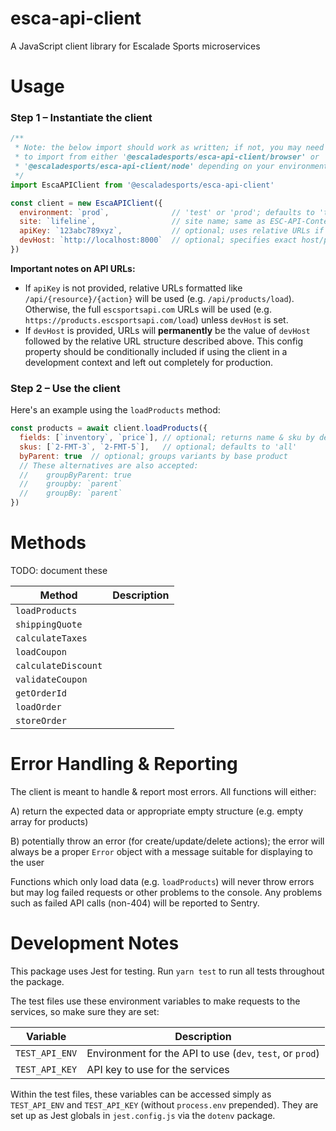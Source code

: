 # esca-api-client
A JavaScript client library for Escalade Sports microservices

# Usage

### Step 1 – Instantiate the client
```javascript
/**
 * Note: the below import should work as written; if not, you may need
 * to import from either '@escaladesports/esca-api-client/browser' or
 * '@escaladesports/esca-api-client/node' depending on your environment
 */
import EscaAPIClient from '@escaladesports/esca-api-client'

const client = new EscaAPIClient({
  environment: `prod`,              // 'test' or 'prod'; defaults to 'test'
  site: `lifeline`,                 // site name; same as ESC-API-Context header
  apiKey: `123abc789xyz`,           // optional; uses relative URLs if not given
  devHost: `http://localhost:8000`  // optional; specifies exact host/port in dev
})
```
**Important notes on API URLs:**  
- If `apiKey` is not provided, relative URLs formatted like `/api/{resource}/{action}` will be used (e.g. `/api/products/load`). Otherwise, the full `escsportsapi.com` URLs will be used (e.g. `https://products.escsportsapi.com/load`) unless `devHost` is set.
- If `devHost` is provided, URLs will **permanently** be the value of `devHost` followed by the relative URL structure described above. This config property should be conditionally included if using the client in a development context and left out completely for production.

### Step 2 – Use the client
Here's an example using the `loadProducts` method:
```javascript
const products = await client.loadProducts({
  fields: [`inventory`, `price`], // optional; returns name & sku by default
  skus: [`2-FMT-3`, `2-FMT-5`],   // optional; defaults to 'all'
  byParent: true  // optional; groups variants by base product
  // These alternatives are also accepted:
  //    groupByParent: true
  //    groupby: `parent`
  //    groupBy: `parent`
})
```

# Methods
TODO: document these

| Method              | Description |
| ---                 | ---         |
| `loadProducts`      |             |
| `shippingQuote`     |             |
| `calculateTaxes`    |             |
| `loadCoupon`        |             |
| `calculateDiscount` |             |
| `validateCoupon`    |             |
| `getOrderId`        |             |
| `loadOrder`         |             |
| `storeOrder`        |             |


# Error Handling & Reporting

The client is meant to handle & report most errors. All functions will either:

A) return the expected data or appropriate empty structure (e.g. empty array for products)

B) potentially throw an error (for create/update/delete actions); the error will always be a proper `Error` object with a message suitable for displaying to the user

 Functions which only load data (e.g. `loadProducts`) will never throw errors but may log failed requests or other problems to the console. Any problems such as failed API calls (non-404) will be reported to Sentry.

# Development Notes
This package uses Jest for testing. Run `yarn test` to run all tests throughout the package.

The test files use these environment variables to make requests to the services, so make sure they are set:

| Variable        | Description                                               |
| ---             | ---                                                       |
| `TEST_API_ENV`  | Environment for the API to use (`dev`, `test`, or `prod`) |
| `TEST_API_KEY`  | API key to use for the services                           |

Within the test files, these variables can be accessed simply as `TEST_API_ENV` and `TEST_API_KEY` (without `process.env` prepended). They are set up as Jest globals in `jest.config.js` via the `dotenv` package.
